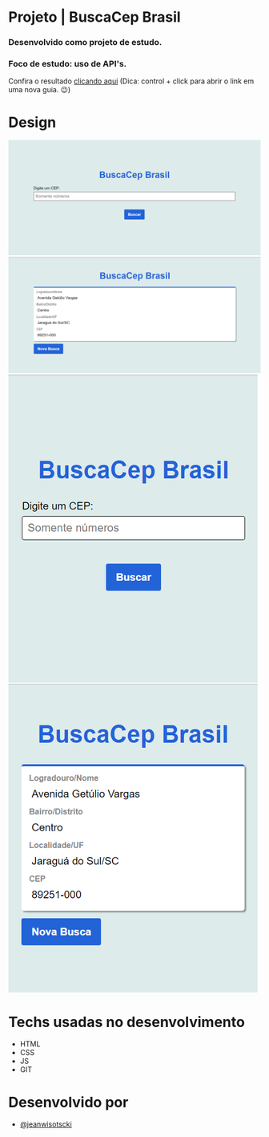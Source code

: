 # Projeto | BuscaCep Brasil

### Desenvolvido como projeto de estudo.

### Foco de estudo: uso de API's.

Confira o resultado [clicando aqui](https://jeanwisotscki.github.io/busca-cep/) (Dica: control + click para abrir o link em uma nova guia. 😉)

# Design

![Desktop](./img/desktop.png)
![Desktop](./img/resultado-desktop.png)
![Mobile](./img/mobile.png)
![Mobile](./img/resultado-mobile.png)

# Techs usadas no desenvolvimento

- HTML
- CSS
- JS
- GIT

# Desenvolvido por

- [@jeanwisotscki](https://github.com/jeanwisotscki/)
